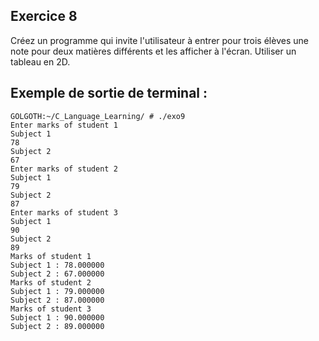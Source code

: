 ## Exercice 8
Créez un programme qui invite l'utilisateur à entrer pour trois élèves une note pour deux matières différents et les afficher à l'écran. Utiliser un tableau en 2D.

## Exemple de sortie de terminal :
```terminal_session
GOLGOTH:~/C_Language_Learning/ # ./exo9
Enter marks of student 1
Subject 1
78
Subject 2
67
Enter marks of student 2
Subject 1
79
Subject 2
87
Enter marks of student 3
Subject 1
90
Subject 2
89
Marks of student 1
Subject 1 : 78.000000
Subject 2 : 67.000000
Marks of student 2
Subject 1 : 79.000000
Subject 2 : 87.000000
Marks of student 3
Subject 1 : 90.000000
Subject 2 : 89.000000
```